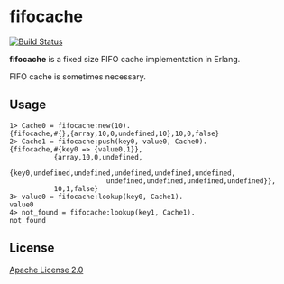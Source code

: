 fifocache
=====

[![Build Status](https://travis-ci.org/mururu/fifocache.svg?branch=master)](https://travis-ci.org/mururu/fifocache)

**fifocache** is a fixed size FIFO cache implementation in Erlang.

FIFO cache is sometimes necessary.

## Usage

```
1> Cache0 = fifocache:new(10).
{fifocache,#{},{array,10,0,undefined,10},10,0,false}
2> Cache1 = fifocache:push(key0, value0, Cache0).
{fifocache,#{key0 => {value0,1}},
           {array,10,0,undefined,
                  {key0,undefined,undefined,undefined,undefined,undefined,
                        undefined,undefined,undefined,undefined}},
           10,1,false}
3> value0 = fifocache:lookup(key0, Cache1).
value0
4> not_found = fifocache:lookup(key1, Cache1).
not_found
```

## License
[Apache License 2.0](LICENSE)
